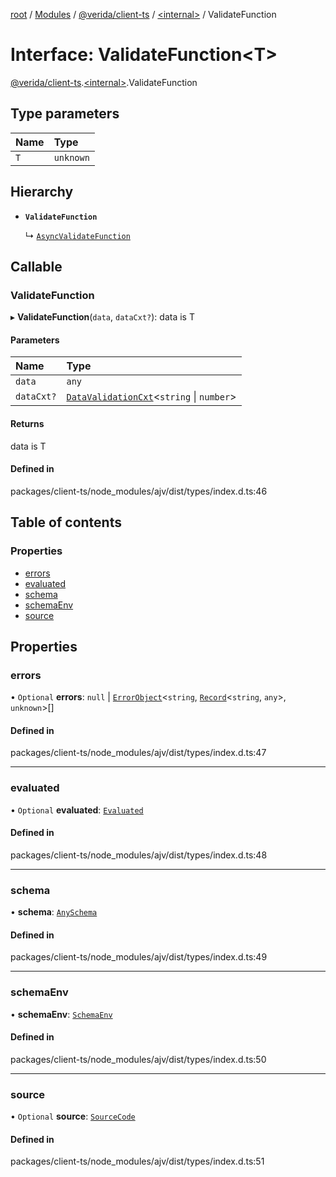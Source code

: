 [root](../README.md) / [Modules](../modules.md) / [@verida/client-ts](../modules/verida_client_ts.md) / [<internal\>](../modules/verida_client_ts._internal_.md) / ValidateFunction

# Interface: ValidateFunction<T\>

[@verida/client-ts](../modules/verida_client_ts.md).[<internal\>](../modules/verida_client_ts._internal_.md).ValidateFunction

## Type parameters

| Name | Type |
| :------ | :------ |
| `T` | `unknown` |

## Hierarchy

- **`ValidateFunction`**

  ↳ [`AsyncValidateFunction`](verida_client_ts._internal_.AsyncValidateFunction.md)

## Callable

### ValidateFunction

▸ **ValidateFunction**(`data`, `dataCxt?`): data is T

#### Parameters

| Name | Type |
| :------ | :------ |
| `data` | `any` |
| `dataCxt?` | [`DataValidationCxt`](verida_client_ts._internal_.DataValidationCxt.md)<`string` \| `number`\> |

#### Returns

data is T

#### Defined in

packages/client-ts/node_modules/ajv/dist/types/index.d.ts:46

## Table of contents

### Properties

- [errors](verida_client_ts._internal_.ValidateFunction.md#errors)
- [evaluated](verida_client_ts._internal_.ValidateFunction.md#evaluated)
- [schema](verida_client_ts._internal_.ValidateFunction.md#schema)
- [schemaEnv](verida_client_ts._internal_.ValidateFunction.md#schemaenv)
- [source](verida_client_ts._internal_.ValidateFunction.md#source)

## Properties

### errors

• `Optional` **errors**: ``null`` \| [`ErrorObject`](verida_client_ts._internal_.ErrorObject.md)<`string`, [`Record`](../modules/verida_client_ts._internal_.md#record)<`string`, `any`\>, `unknown`\>[]

#### Defined in

packages/client-ts/node_modules/ajv/dist/types/index.d.ts:47

___

### evaluated

• `Optional` **evaluated**: [`Evaluated`](verida_client_ts._internal_.Evaluated.md)

#### Defined in

packages/client-ts/node_modules/ajv/dist/types/index.d.ts:48

___

### schema

• **schema**: [`AnySchema`](../modules/verida_client_ts._internal_.md#anyschema)

#### Defined in

packages/client-ts/node_modules/ajv/dist/types/index.d.ts:49

___

### schemaEnv

• **schemaEnv**: [`SchemaEnv`](../classes/verida_client_ts._internal_.SchemaEnv.md)

#### Defined in

packages/client-ts/node_modules/ajv/dist/types/index.d.ts:50

___

### source

• `Optional` **source**: [`SourceCode`](verida_client_ts._internal_.SourceCode.md)

#### Defined in

packages/client-ts/node_modules/ajv/dist/types/index.d.ts:51
